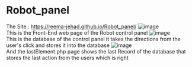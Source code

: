 # Robot_panel
The Site : https://reema-jehad.github.io/Robot_panel/
![image](https://github.com/Reema-jehad/Robot_panel/assets/118291582/efbcf0e4-b10c-426d-a9ca-7d33700c19c2)
<br> This is the Front-End web page of the Robot control panel
![image](https://github.com/Reema-jehad/Robot_panel/assets/118291582/7919ac70-2f5a-4d19-9a4e-8f937cf56a9f)
<br> This is the database of the control panel it takes the directions from the user's click and stores it into the database
![image](https://github.com/Reema-jehad/Robot_panel/assets/118291582/c7d7f3c0-15cb-4bab-824c-e4fcd43b4d47)
<br> And the lastElement.php page shows the last Record of the database that stores the last action from the users which is right
